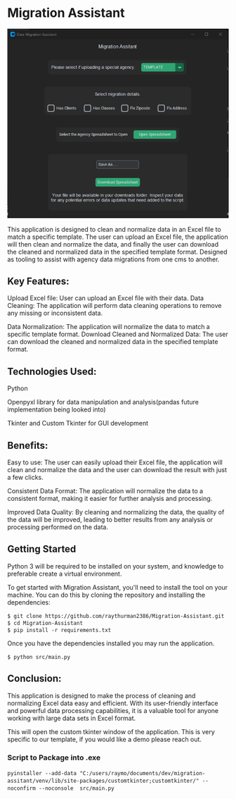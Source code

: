 # Migration Assistant

![Migration Assistant](images/screenshot1.png)

This application is designed to clean and normalize data in an Excel file to match a specific template. The user can upload an Excel file, the application will then clean and normalize the data, and finally the user can download the cleaned and normalized data in the specified template format. Designed as tooling to assist with agency data migrations from one cms to another.

## Key Features:

Upload Excel file: User can upload an Excel file with their data.
Data Cleaning: The application will perform data cleaning operations to remove any missing or inconsistent data.

Data Normalization: The application will normalize the data to match a specific template format.
Download Cleaned and Normalized Data: The user can download the cleaned and normalized data in the specified template format.

## Technologies Used:

Python

Openpyxl library for data manipulation and analysis(pandas future implementation being looked into)

Tkinter and Custom Tkinter for GUI development

## Benefits:

Easy to use: The user can easily upload their Excel file, the application will clean and normalize the data and the user can download the result with just a few clicks.

Consistent Data Format: The application will normalize the data to a consistent format, making it easier for further analysis and processing.

Improved Data Quality: By cleaning and normalizing the data, the quality of the data will be improved, leading to better results from any analysis or processing performed on the data.

## Getting Started

Python 3 will be required to be installed on your system, and knowledge to preferable create a virtual environment.

To get started with Migration Assistant, you'll need to install the tool on your machine.
You can do this by cloning the repository and installing the dependencies:

```
$ git clone https://github.com/raythurman2386/Migration-Assistant.git
$ cd Migration-Assistant
$ pip install -r requirements.txt
```

Once you have the dependencies installed you may run the application.

```
$ python src/main.py
```

## Conclusion:

This application is designed to make the process of cleaning and normalizing Excel data easy and efficient. With its user-friendly interface and powerful data processing capabilities, it is a valuable tool for anyone working with large data sets in Excel format.

This will open the custom tkinter window of the application. This is very specific to our template, if you would like a demo please reach out.

### Script to Package into .exe

`pyinstaller --add-data "C:/users/raymo/documents/dev/migration-assitant/venv/lib/site-packages/customtkinter;customtkinter/" --noconfirm --noconsole  src/main.py`
